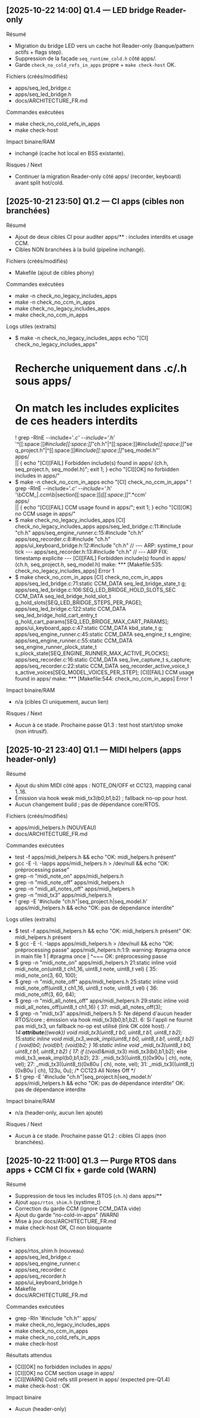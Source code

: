 ## [2025-10-22 14:00] Q1.4 — LED bridge Reader-only

Résumé
- Migration du bridge LED vers un cache hot Reader-only (banque/pattern actifs + flags step).
- Suppression de la façade `seq_runtime_cold.h` côté apps/.
- Garde `check_no_cold_refs_in_apps` propre + `make check-host` OK.

Fichiers (créés/modifiés)
- apps/seq_led_bridge.c
- apps/seq_led_bridge.h
- docs/ARCHITECTURE_FR.md

Commandes exécutées
- make check_no_cold_refs_in_apps
- make check-host

Impact binaire/RAM
- inchangé (cache hot local en BSS existante).

Risques / Next
- Continuer la migration Reader-only côté apps/ (recorder, keyboard) avant split hot/cold.

## [2025-10-21 23:50] Q1.2 — CI apps (cibles non branchées)

Résumé
- Ajout de deux cibles CI pour auditer apps/** : includes interdits et usage CCM.
- Cibles NON branchées à la build (pipeline inchangé).

Fichiers (créés/modifiés)
- Makefile (ajout de cibles phony)

Commandes exécutées
- make -n check_no_legacy_includes_apps
- make -n check_no_ccm_in_apps
- make check_no_legacy_includes_apps
- make check_no_ccm_in_apps

Logs utiles (extraits)
- $ make -n check_no_legacy_includes_apps
  echo "[CI] check_no_legacy_includes_apps"
  # Recherche uniquement dans .c/.h sous apps/
  # On match les includes explicites de ces headers interdits
  ! grep -RInE --include='*.c' --include='*.h' \
        '^[[:space:]]*#include[[:space:]]*"ch\.h"|^[[:space:]]*#include[[:space:]]*"seq_project\.h"|^[[:space:]]*#include[[:space:]]*"seq_model\.h"' \
        apps/ \
        || { echo "[CI][FAIL] Forbidden include(s) found in apps/ (ch.h, seq_project.h, seq_model.h)"; exit 1; }
  echo "[CI][OK] no forbidden includes in apps/"
- $ make -n check_no_ccm_in_apps
  echo "[CI] check_no_ccm_in_apps"
  ! grep -RInE --include='*.c' --include='*.h' \
        '\bCCM_|\.ccm\b|section[[:space:]]*\([[:space:]]*".*ccm' \
        apps/ \
        || { echo "[CI][FAIL] CCM usage found in apps/"; exit 1; }
  echo "[CI][OK] no CCM usage in apps/"
- $ make check_no_legacy_includes_apps
  [CI] check_no_legacy_includes_apps
  apps/seq_led_bridge.c:11:#include "ch.h"
  apps/seq_engine_runner.c:15:#include "ch.h"
  apps/seq_recorder.c:8:#include "ch.h"
  apps/ui_keyboard_bridge.h:12:#include "ch.h" // --- ARP: systime_t pour tick ---
  apps/seq_recorder.h:13:#include "ch.h" // --- ARP FIX: timestamp explicite ---
  [CI][FAIL] Forbidden include(s) found in apps/ (ch.h, seq_project.h, seq_model.h)
  make: *** [Makefile:535: check_no_legacy_includes_apps] Error 1
- $ make check_no_ccm_in_apps
  [CI] check_no_ccm_in_apps
  apps/seq_led_bridge.c:71:static CCM_DATA seq_led_bridge_state_t g;
  apps/seq_led_bridge.c:106:SEQ_LED_BRIDGE_HOLD_SLOTS_SEC CCM_DATA seq_led_bridge_hold_slot_t g_hold_slots[SEQ_LED_BRIDGE_STEPS_PER_PAGE];
  apps/seq_led_bridge.c:122:static CCM_DATA seq_led_bridge_hold_cart_entry_t g_hold_cart_params[SEQ_LED_BRIDGE_MAX_CART_PARAMS];
  apps/ui_keyboard_app.c:47:static CCM_DATA kbd_state_t g;
  apps/seq_engine_runner.c:45:static CCM_DATA seq_engine_t s_engine;
  apps/seq_engine_runner.c:55:static CCM_DATA seq_engine_runner_plock_state_t s_plock_state[SEQ_ENGINE_RUNNER_MAX_ACTIVE_PLOCKS];
  apps/seq_recorder.c:16:static CCM_DATA seq_live_capture_t s_capture;
  apps/seq_recorder.c:22:static CCM_DATA seq_recorder_active_voice_t s_active_voices[SEQ_MODEL_VOICES_PER_STEP];
  [CI][FAIL] CCM usage found in apps/
  make: *** [Makefile:544: check_no_ccm_in_apps] Error 1

Impact binaire/RAM
- n/a (cibles CI uniquement, aucun lien)

Risques / Next
- Aucun à ce stade. Prochaine passe Q1.3 : test host start/stop smoke (non intrusif).

## [2025-10-21 23:40] Q1.1 — MIDI helpers (apps header-only)

Résumé
- Ajout du shim MIDI côté apps : NOTE_ON/OFF et CC123, mapping canal 1..16.
- Émission via hook weak midi_tx3(b0,b1,b2) ; fallback no-op pour host.
- Aucun changement build ; pas de dépendance core/RTOS.

Fichiers (créés/modifiés)
- apps/midi_helpers.h (NOUVEAU)
- docs/ARCHITECTURE_FR.md

Commandes exécutées
- test -f apps/midi_helpers.h && echo "OK: midi_helpers.h présent"
- gcc -E -I. -Iapps apps/midi_helpers.h > /dev/null && echo "OK: préprocessing passe"
- grep -n "midi_note_on" apps/midi_helpers.h
- grep -n "midi_note_off" apps/midi_helpers.h
- grep -n "midi_all_notes_off" apps/midi_helpers.h
- grep -n "midi_tx3" apps/midi_helpers.h
- ! grep -E '#include "ch\.h"|seq_project\.h|seq_model\.h' apps/midi_helpers.h && echo "OK: pas de dépendance interdite"

Logs utiles (extraits)
- $ test -f apps/midi_helpers.h && echo "OK: midi_helpers.h présent"
  OK: midi_helpers.h présent
- $ gcc -E -I. -Iapps apps/midi_helpers.h > /dev/null && echo "OK: préprocessing passe"
  apps/midi_helpers.h:1:9: warning: #pragma once in main file
      1 | #pragma once
        |         ^~~~
  OK: préprocessing passe
- $ grep -n "midi_note_on" apps/midi_helpers.h
  21:static inline void midi_note_on(uint8_t ch1_16, uint8_t note, uint8_t vel) {
  35:   midi_note_on(3, 60, 100);
- $ grep -n "midi_note_off" apps/midi_helpers.h
  25:static inline void midi_note_off(uint8_t ch1_16, uint8_t note, uint8_t vel) {
  36:   midi_note_off(3, 60, 64);
- $ grep -n "midi_all_notes_off" apps/midi_helpers.h
  29:static inline void midi_all_notes_off(uint8_t ch1_16) {
  37:   midi_all_notes_off(3);
- $ grep -n "midi_tx3" apps/midi_helpers.h
  5:   Ne dépend d'aucun header RTOS/core ; émission via hook midi_tx3(b0,b1,b2).
  6:   Si l'appli ne fournit pas midi_tx3, un fallback no-op est utilisé (link OK côté host). */
  14:__attribute__((weak)) void midi_tx3(uint8_t b0, uint8_t b1, uint8_t b2);
  15:static inline void midi_tx3_weak_impl(uint8_t b0, uint8_t b1, uint8_t b2) { (void)b0; (void)b1; (void)b2; }
  16:static inline void _midi_tx3(uint8_t b0, uint8_t b1, uint8_t b2) {
  17:  if ((void*)&midi_tx3) midi_tx3(b0,b1,b2); else midi_tx3_weak_impl(b0,b1,b2);
  23:  _midi_tx3((uint8_t)(0x90u | ch), note, vel);
  27:  _midi_tx3((uint8_t)(0x80u | ch), note, vel);
  31:  _midi_tx3((uint8_t)(0xB0u | ch), 123u, 0u); /* CC123 All Notes Off */
- $ ! grep -E '#include "ch\.h"|seq_project\.h|seq_model\.h' apps/midi_helpers.h && echo "OK: pas de dépendance interdite"
  OK: pas de dépendance interdite

Impact binaire/RAM
- n/a (header-only, aucun lien ajouté)

Risques / Next
- Aucun à ce stade. Prochaine passe Q1.2 : cibles CI apps (non branchées).

## [2025-10-22 11:00] Q1.3 — Purge RTOS dans apps + CCM CI fix + garde cold (WARN)

Résumé
- Suppression de tous les includes RTOS (`ch.h`) dans apps/**
- Ajout `apps/rtos_shim.h` (systime_t)
- Correction du garde CCM (ignore CCM_DATA vide)
- Ajout du garde “no-cold-in-apps” (WARN)
- Mise à jour docs/ARCHITECTURE_FR.md
- make check-host OK, CI non bloquante

Fichiers
- apps/rtos_shim.h (nouveau)
- apps/seq_led_bridge.c
- apps/seq_engine_runner.c
- apps/seq_recorder.c
- apps/seq_recorder.h
- apps/ui_keyboard_bridge.h
- Makefile
- docs/ARCHITECTURE_FR.md

Commandes exécutées
- grep -RIn '#include "ch\.h"' apps/
- make check_no_legacy_includes_apps
- make check_no_ccm_in_apps
- make check_no_cold_refs_in_apps
- make check-host

Résultats attendus
- [CI][OK] no forbidden includes in apps/
- [CI][OK] no CCM section usage in apps/
- [CI][WARN] Cold refs still present in apps/ (expected pre-Q1.4)
- make check-host : OK

Impact binaire
- Aucun (header-only)
